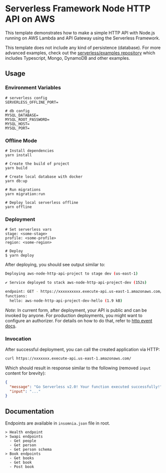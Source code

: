 <!--
title: 'AWS HTTP Endpoint example in NodeJS'
description: 'This template shows an HTTP API with Node.js running on AWS Lambda and API Gateway using the Serverless Framework.'
layout: Doc
framework: v3
platform: AWS
language: nodeJS
authorLink: 'https://github.com/serverless'
authorName: 'Serverless, inc.'
authorAvatar: 'https://avatars1.githubusercontent.com/u/13742415?s=200&v=4'
-->

# Serverless Framework Node HTTP API on AWS

This template demonstrates how to make a simple HTTP API with Node.js running on AWS Lambda and API Gateway using the Serverless Framework.

This template does not include any kind of persistence (database). For more advanced examples, check out the [serverless/examples repository](https://github.com/serverless/examples/) which includes Typescript, Mongo, DynamoDB and other examples.

## Usage

### Environment Variables

```dotenv
# serverless config
SERVERLESS_OFFLINE_PORT=

# db config
MYSQL_DATABASE=
MYSQL_ROOT_PASSWORD=
MYSQL_HOST=
MYSQL_PORT=
```

### Offline Mode

```
# Install dependencies
yarn install 

# Create the build of project
yarn build

# Create local database with docker
yarn db:up

# Run migrations
yarn migration:run

# Deploy local serverless offline
yarn offline
```

### Deployment

```
# Set serverless vars
stage: <some-stage>
profile: <some-profile>
region: <some-region>

# Deploy
$ yarn deploy
```

After deploying, you should see output similar to:

```bash
Deploying aws-node-http-api-project to stage dev (us-east-1)

✔ Service deployed to stack aws-node-http-api-project-dev (152s)

endpoint: GET - https://xxxxxxxxxx.execute-api.us-east-1.amazonaws.com/
functions:
  hello: aws-node-http-api-project-dev-hello (1.9 kB)
```

_Note_: In current form, after deployment, your API is public and can be invoked by anyone. For production deployments, you might want to configure an authorizer. For details on how to do that, refer to [http event docs](https://www.serverless.com/framework/docs/providers/aws/events/apigateway/).

### Invocation

After successful deployment, you can call the created application via HTTP:

```bash
curl https://xxxxxxx.execute-api.us-east-1.amazonaws.com/
```

Which should result in response similar to the following (removed `input` content for brevity):

```json
{
  "message": "Go Serverless v2.0! Your function executed successfully!",
  "input": "..."
}
```

## Documentation

Endpoints are available in `insomnia.json` file in root.

```
> Health endpoint
> Swapi endpoints
  - Get people
  - Get person
  - Get person schema
> Book endpoints
  - Get books
  - Get book
  - Post book
```
